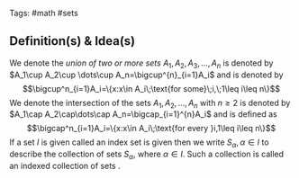 Tags: #math #sets 
## Definition(s) & Idea(s)
We denote the *union of two or more sets* $A_1,A_2,A_3,\dots,A_n$ is denoted by $A_1\cup A_2\cup \dots\cup A_n=\bigcup^{n}_{i=1}A_i$ and is denoted by $$\bigcup^n_{i=1}A_i=\{x:x\in A_i\;\text{for some}\;i,\;1\leq i\leq n\}$$
We  denote the intersection of the sets $A_1,A_2,\dots,A_n$ with $n\geq2$ is denoted by $A_1\cap A_2\cap\dots\cap A_n=\bigcap_{i=1}^{n}A_i$ and is defined as$$\bigcap^n_{i=1}A_i=\{x:x\in A_i\;\text{for every }i,1\leq i\leq n\}$$
If a set $I$ is given called an index set is given then we write $S_{\alpha},\alpha\in I$ to describe the collection of sets $S_{\alpha}$, where $\alpha \in I$. Such a collection is called an indexed collection of sets .



